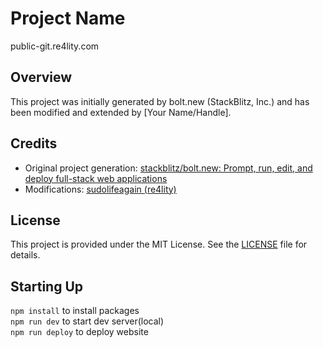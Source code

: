 # Project Name
public-git.re4lity.com
## Overview
This project was initially generated by bolt.new (StackBlitz, Inc.) and has been modified and extended by [Your Name/Handle].

## Credits
- Original project generation: [stackblitz/bolt.new: Prompt, run, edit, and deploy full-stack web applications](https://github.com/stackblitz/bolt.new)
- Modifications: [sudolifeagain (re4lity)](https://github.com/sudolifeagain)

## License
This project is provided under the MIT License. See the [LICENSE](./LICENSE) file for details.

## Starting Up
 ```npm install``` to install packages <br>
```npm run dev``` to start dev server(local) <br>
```npm run deploy``` to deploy website

